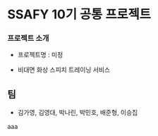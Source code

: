 # SSAFY 10기 공통 프로젝트


### 프로젝트 소개

- 프로젝트명 : 미정

- 비대면 화상 스피치 트레이닝 서비스


## 팀

- 김가영, 김영대, 박나린, 박민호, 배준형, 이승집





aaa